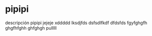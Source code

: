 # pipipi
descripción pipipi
jejeje
xddddd
lksdjfds
dsfsdlfkdf
dfdsfds
fgyfghgfh
ghgfhfghh
ghfghgh
pulllll